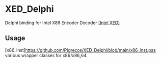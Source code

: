 # XED_Delphi
Delphi binding for Intel X86 Encoder Decoder [(Intel XED)](https://github.com/intelxed/xed)

## Usage ##
  
  [x86_Inst]https://github.com/Pigrecos/XED_Delphi/blob/main/x86_Inst.pas various wrapper classes for x86/x86_64
